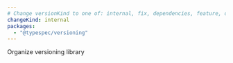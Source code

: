 ```yaml
---
# Change versionKind to one of: internal, fix, dependencies, feature, deprecation, breaking
changeKind: internal
packages:
  - "@typespec/versioning"
---
```


Organize versioning library
